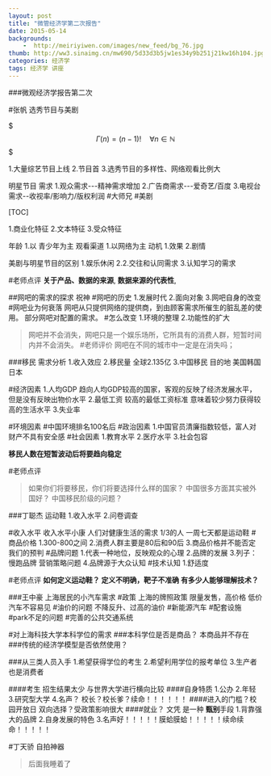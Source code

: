 ```yaml
---
layout: post
title: "微管经济学第二次报告"
date: 2015-05-14
backgrounds:
    -  http://meiriyiwen.com/images/new_feed/bg_76.jpg
thumb: http://ww3.sinaimg.cn/mw690/5d33d3b5jw1es34y9b251j21kw16h104.jpg
categories: 经济学
tags: 经济学 讲座
---
```


###微观经济学报告第二次

#张帆 选秀节目与美剧

$$$\Gamma(n) = (n-1)!\quad\forall n\in\mathbb N$$$

1.大量综艺节目上线
2.节目首
3.选秀节目的多样性、网络观看比例大

明星节目
需求
1.观众需求---精神需求增加
2.广告商需求---爱奇艺/百度
3.电视台需求--收视率/影响力/版权利润
#大师兄
#美剧

[TOC]


1.商业化特征
2.文本特征
3.受众特征

年龄
1.以 青少年为主
观看渠道
1.以网络为主
动机
1.效果
2.剧情


美剧与明星节目的区别
1.娱乐休闲
2.2.交往和认同需求
3.认知学习的需求

#老师点评
__关于产品、数据的来源__,
__数据来源的代表性__,


##网吧的需求的探求   祝神
#网吧的历史
1.发展时代
2.面向对象
3.网吧自身的改变
#网吧业为何衰落
网吧从只提供网络的提供商，到由顾客需求所催生的脏乱差的使用。
部分网吧对配置的需求。
#怎么改变
1.环境的整理
2.功能性的扩大
>网吧并不会消失，网吧只是一个娱乐场所，它所具有的消费人群，短暂时间内并不会消失。
#老师评价
网吧在不同的城市中一定是在消失吗；


###移民 需求分析
1.收入效应
2.移民量 全球2.135亿
3.中国移民 目的地 美国韩国日本

#经济因素
1.人均GDP     趋向人均GDP较高的国家，客观的反映了经济发展水平，但是没有反映出物价水平
2.最低工资  较高的最低工资标准 意味着较少努力获得较高的生活水平
3.失业率

#环境因素
#中国环境排名100名后
#政治因素
1.中国官员清廉指数较低，富人对财产不具有安全感
#社会因素
1.教育水平
2.医疗水平
3.社会包容

**移民人数在短暂波动后将要趋向稳定**

#老师点评
>如果你们将要移民，你们将要选择什么样的国家？
>中国很多方面其实被外国好？
>中国移民阶级的问题？
>
>


###丁聪杰 运动鞋
1.收入水平
2.问卷调查

#收入水平
收入水平小康
人们对健康生活的需求
1/3的人 一周七天都是运动鞋
#商品价格
1.300-800之间
2.消费人群主要是80后和90后
3.商品价格并不能否定我们的预判
#品牌问题
1.代表一种地位，反映观众的心理
2.品牌的发展
3.列子：慢跑品牌    营销策略问题
4.品牌源于大众认知
#技术认知
1.舒适度


#老师点评
**如何定义运动鞋？  定义不明确，靶子不准确**
**有多少人能够理解技术？**

###王中豪 上海居民的小汽车需求
#政策
上海的牌照政策 限量发售，高价格 低价汽车不容易见
#油价的问题
不降反升、过高的油价
#新能源汽车
#配套设施
#park不足的问题
#完善的公共交通系统


#对上海科技大学本科学位的需求
###本科学位是否是商品？
本商品并不存在
###传统的经济学模型是否依然使用？

###从三类人员入手
1.希望获得学位的考生
2.希望利用学位的报考单位
3.生产者也是消费者

####考生
招生结果太少
与世界大学进行横向比较
####自身特质
1.公办
2.年轻
3.研究型大学
4.名声？ 校长？校长爹？续命！！！！！！
####进入的门槛？校园开放日
双向选择？受政策影响很大
####就业？
文凭 是一种 **甄别**手段
1.背靠强大的品牌
2.自身发展的特色
3.名声好！！！！！膜蛤膜蛤！！！！！续命续命！！！！！




#丁天骄  自拍神器

>后面我睡着了